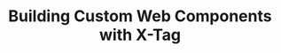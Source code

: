 ---
title: Building Custom Web Components with X-Tag
link: http://www.sitepoint.com/building-custom-web-components-with-x-tag
---